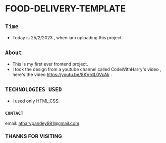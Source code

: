 # FOOD-DELIVERY-TEMPLATE
## `Time`
* Today is 25/2/2023 , when iam uploading this project.
## `About`
* This is my first ever frontend project.
* I took the design from a youtube channel called CodeWithHarry's video , here's the video <https://youtu.be/8KVrdL0VcAk> .
## `TECHNOLOGIES USED`
* I used only HTML,CSS.
 
### `CONTACT`
email: <atharvpandey981@gmail.com>
### THANKS FOR VISITING
